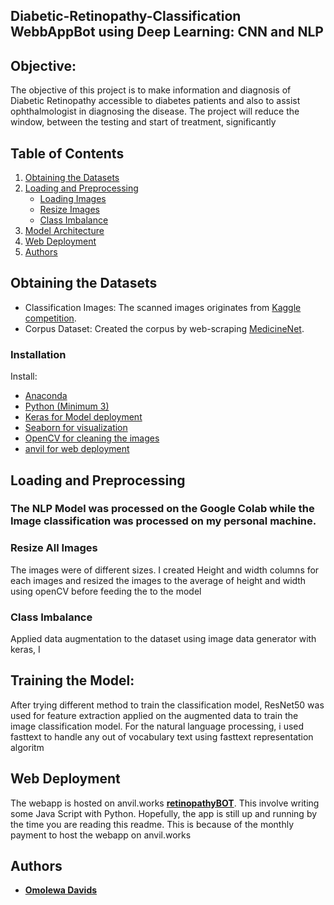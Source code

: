 ## Diabetic-Retinopathy-Classification WebbAppBot using Deep Learning: CNN and NLP 

## Objective:

The objective of this project is to make information and diagnosis of Diabetic Retinopathy accessible to diabetes patients and also to assist ophthalmologist in diagnosing the disease. The project will reduce the window, between the testing and start of treatment, significantly

## Table of Contents
1. [Obtaining the Datasets](#data)
2. [Loading and Preprocessing](#preprocessing)
    * [Loading Images](#download-all-images)
    * [Resize Images](#crop-and-resize-all-images)
    * [Class Imbalance](#Class-Imbalance)
3. [Model Architecture](#neural-network-architecture)
5. [Web Deployment](#web-deployment)
8. [Authors](#Authors)

## Obtaining the Datasets

* Classification Images: The scanned images originates from [Kaggle competition](https://www.kaggle.com/c/aptos2019-blindness-detection).
* Corpus Dataset: Created the corpus by web-scraping [MedicineNet](https://www.medicinenet.com).

### Installation

Install:

* [Anaconda](https://www.continuum.io/downloads)
* [Python (Minimum 3)](https://www.continuum.io/blog/developer-blog/python-3-support-anaconda)
* [Keras for Model deployment](https://pypi.org/project/Keras/)
* [Seaborn for visualization](https://seaborn.pydata.org/)
* [OpenCV for cleaning the images](https://pypi.org/project/opencv-python/)
* [anvil for web deployment](https://anvil.works)

## Loading and Preprocessing

### The NLP Model was processed on the Google Colab while the Image classification was processed on my personal machine.


### Resize All Images
The images were of different sizes. I created Height and width columns for each images and resized the images to the average of height and width using openCV before feeding the to the model 

### Class Imbalance
Applied data augmentation to the dataset using image data generator with keras, I 

## Training the Model:
After trying different method to train the classification model, ResNet50 was used for feature extraction applied on the augmented data to train the image classification model. For the natural language processing, i used fasttext to handle any out of vocabulary text using fasttext representation algoritm


## Web Deployment
The webapp is hosted on anvil.works **[retinopathyBOT](https://retinopathyBOT.anvil.app)**. This involve writing some Java Script with Python. Hopefully, the app is still up and running by the time you are reading this readme. This is because of the monthly payment to host the webapp on anvil.works


## Authors

* **[Omolewa Davids](https://www.omolewadavids.com)**

